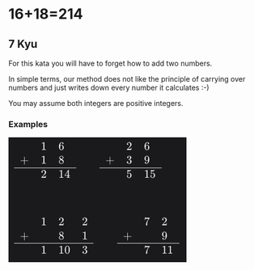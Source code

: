 # 16+18=214
## 7 Kyu

For this kata you will have to forget how to add two numbers.

In simple terms, our method does not like the principle of carrying over numbers and just writes down every number it calculates :-)

You may assume both integers are positive integers.

### Examples

 ![Alt text](image.png)
